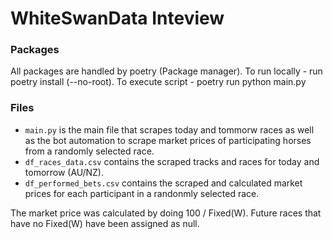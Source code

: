 # WhiteSwanData Inteview

### Packages
All packages are handled by poetry (Package manager). To run locally - run poetry install (--no-root).
To execute script - poetry run python main.py

### Files
- `main.py` is the main file that scrapes today and tommorw races as well as the bot automation to scrape market prices of participating horses from a randomly selected race.
- `df_races_data.csv` contains the scraped tracks and races for today and tomorrow (AU/NZ).
- `df_performed_bets.csv` contains the scraped and calculated market prices for each participant in a randonmly selected race.

The market price was calculated by doing 100 / Fixed(W). Future races that have no Fixed(W) have been assigned as null.


